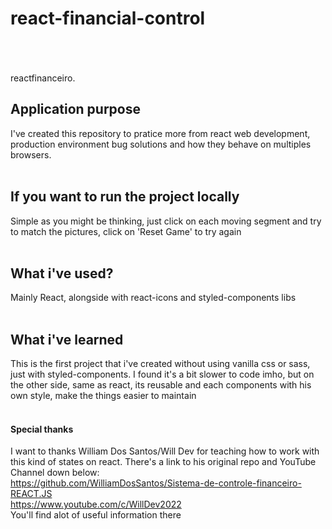 # react-financial-control
<br/><br/><br/>
reactfinanceiro.


## Application purpose
I've created this repository to pratice more from react web development, production environment bug solutions and how they behave on multiples browsers.
<br/><br/>


## If you want to run the project locally
Simple as you might be thinking, just click on each moving segment and try to match the pictures, click on 'Reset Game' to try again
<br/><br/>


## What i've used?
Mainly React, alongside with react-icons and styled-components libs
<br/><br/>


## What i've learned
This is the first project that i've created without using vanilla css or sass, just with styled-components.
I found it's a bit slower to code imho, but on the other side, same as react, its reusable and each components with his own style, make the things easier to maintain
<br/><br/>


#### Special thanks
I want to thanks William Dos Santos/Will Dev for teaching how to work with this kind of states on react.
There's a link to his original repo and YouTube Channel down below:
<br/>
https://github.com/WilliamDosSantos/Sistema-de-controle-financeiro-REACT.JS
<br/>
https://www.youtube.com/c/WillDev2022
<br/>
You'll find alot of useful information there